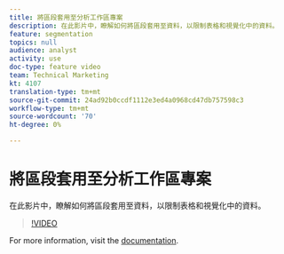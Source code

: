 ```yaml
---
title: 將區段套用至分析工作區專案
description: 在此影片中，瞭解如何將區段套用至資料，以限制表格和視覺化中的資料。
feature: segmentation
topics: null
audience: analyst
activity: use
doc-type: feature video
team: Technical Marketing
kt: 4107
translation-type: tm+mt
source-git-commit: 24ad92b0ccdf1112e3ed4a0968cd47db757598c3
workflow-type: tm+mt
source-wordcount: '70'
ht-degree: 0%

---
```



# 將區段套用至分析工作區專案

在此影片中，瞭解如何將區段套用至資料，以限制表格和視覺化中的資料。

>[!VIDEO](https://video.tv.adobe.com/v/30994/?quality=12)

For more information, visit the [documentation](https://docs.adobe.com/content/help/en/analytics/components/segmentation/segmentation-workflow/t-seg-apply.html).
